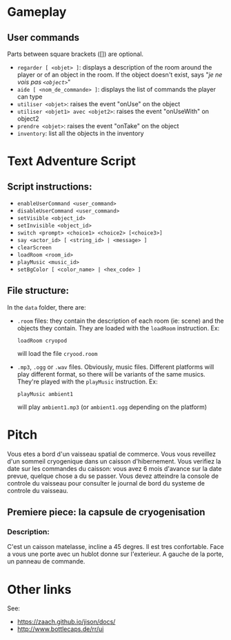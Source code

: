 # Gameplay

## User commands

Parts between square brackets ([]) are optional.

* ```regarder [ <objet> ]```: displays a description of the room around the player or of an object in the room. If the object doesn't exist, says "_je ne vois pas ```<object>```_"
* ```aide [ <nom_de_commande> ]```: displays the list of commands the player can type
* ```utiliser <objet>```: raises the event "onUse" on the object
* ```utiliser <objet1> avec <objet2>```: raises the event "onUseWith" on object2
* ```prendre <objet>```: raises the event "onTake" on the object
* ```inventory```: list all the objects in the inventory

# Text Adventure Script

## Script instructions:

* ```enableUserCommand <user_command>```
* ```disableUserCommand <user_command>```
* ```setVisible <object_id>```
* ```setInvisible <object_id>```
* ```switch <prompt> <choice1> <choice2> [<choice3>]```
* ```say <actor_id> [ <string_id> | <message> ]```
* ```clearScreen```
* ```loadRoom <room_id>```
* ```playMusic <music_id>```
* ```setBgColor [ <color_name> | <hex_code> ]```

## File structure:

In the ```data``` folder, there are:

* ```.room``` files: they contain the description of each room (ie: scene) and the objects they contain. They are loaded with the ```loadRoom``` instruction. Ex:
  
    ```loadRoom cryopod```

    will load the file ```cryood.room```
* ```.mp3```, ```.ogg``` or ```.wav``` files. Obviously, music files. Different platforms will play different format, so there will be variants of the same musics. They're played with the ```playMusic``` instruction. Ex:

    ```playMusic ambient1```
    
    will play ```ambient1.mp3``` (or ```ambient1.ogg``` depending on the platform)

# Pitch

Vous etes a bord d'un vaisseau spatial de commerce. Vous vous reveillez d'un sommeil cryogenique dans un caisson d'hibernement. Vous verifiez la date sur les commandes du caisson: vous avez 6 mois d'avance sur la date prevue, quelque chose a du se passer. Vous devez atteindre la console de controle du vaisseau pour consulter le journal de bord du systeme de controle du vaisseau.

## Premiere piece: la capsule de cryogenisation

### Description:

C'est un caisson matelasse, incline a 45 degres. Il est tres confortable. Face a vous une porte avec un hublot donne sur l'exterieur. A gauche de la porte, un panneau de commande.


# Other links

See:

* https://zaach.github.io/jison/docs/
* http://www.bottlecaps.de/rr/ui
